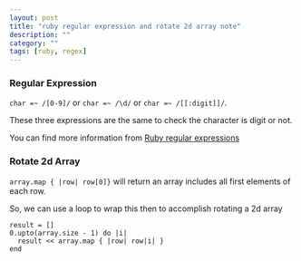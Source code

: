 ```yaml
---
layout: post
title: "ruby regular expression and rotate 2d array note"
description: ""
category: ""
tags: [ruby, regex]
---
```

### Regular Expression
  `char =~ /[0-9]/` or `char =~ /\d/` or `char =~ /[[:digit]]/`.

  These three expressions are the same to check the character is digit or not.
  
  You can find more information from [Ruby regular expressions](http://doc.infosnel.nl/ruby_regular_expressions.html)


### Rotate 2d Array
  `array.map { |row| row[0]}` will return an array includes all first elements of each row.

  So, we can use a loop to wrap this then to accomplish rotating a 2d array

    result = []
    0.upto(array.size - 1) do |i|
      result << array.map { |row| row|i| }
    end
